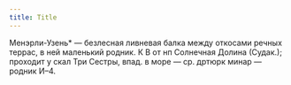 ```yaml
---
title: Title
---
```


Менэрли-Узень* — безлесная ливневая балка между откосами речных террас, в ней
маленький родник. К В от нп Солнечная Долина (Судак.); проходит у скал Три
Сестры, впад. в море — ср. дртюрк минар — родник И–4.
